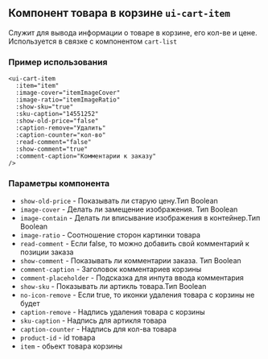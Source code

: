## Компонент товара в корзине `ui-cart-item`

Служит для вывода информации о товаре в корзине, его кол-ве и цене. Используется в связке с компонентом `cart-list`

### Пример использования
```
<ui-cart-item
  :item="item"
  :image-cover="itemImageCover"
  :image-ratio="itemImageRatio"
  :show-sku="true"
  :sku-caption="14551252"
  :show-old-price="false"
  :caption-remove="Удалить"
  :caption-counter="кол-во"
  :read-comment="false"
  :show-comment="true"
  :comment-caption="Комментарии к заказу"
/>
```

### Параметры компонента
  - `show-old-price` - Показывать ли старую цену.Тип Boolean
  - `image-cover` - Делать ли замещение изображения. Тип Boolean
  - `image-contain` - Делать ли вписывание изображения в контейнер.Тип Boolean
  - `image-ratio` - Соотношение сторон картинки товара
  - `read-comment` - Если false, то можно добавить свой комментарий к позиции заказа
  - `show-comment` - Показывать ли комментарии заказа. Тип Boolean
  - `comment-caption` - Заголовок комментариев корзины
  - `comment-placeholder` - Подсказка для инпута ввода комментария
  - `show-sku` - Показывать ли артикль товара.Тип Boolean
  - `no-icon-remove` - Если true, то иконки удаления товара с корзины не будет
  - `caption-remove` - Надпись удаления товара с корзины
  - `sku-caption` - Надпись для артикля товара
  - `caption-counter` - Надпись для кол-ва товара
  - `product-id` - id товара
  - `item` - обьект товара корзины
